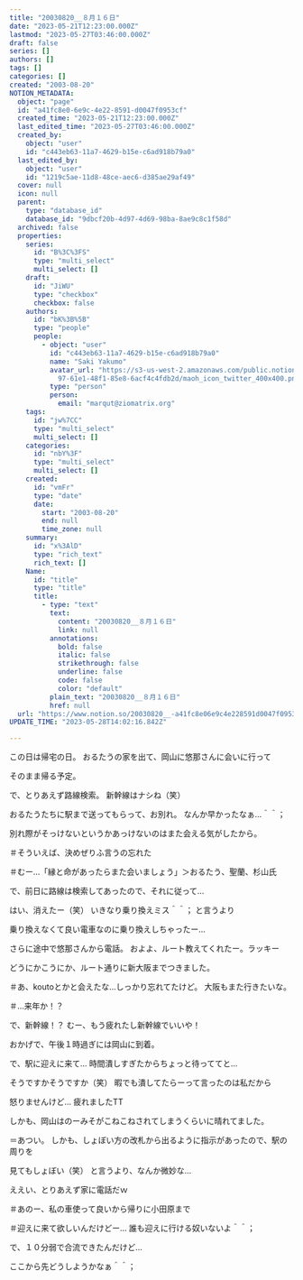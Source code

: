 ```yaml
---
title: "20030820__８月１６日"
date: "2023-05-21T12:23:00.000Z"
lastmod: "2023-05-27T03:46:00.000Z"
draft: false
series: []
authors: []
tags: []
categories: []
created: "2003-08-20"
NOTION_METADATA:
  object: "page"
  id: "a41fc8e0-6e9c-4e22-8591-d0047f0953cf"
  created_time: "2023-05-21T12:23:00.000Z"
  last_edited_time: "2023-05-27T03:46:00.000Z"
  created_by:
    object: "user"
    id: "c443eb63-11a7-4629-b15e-c6ad918b79a0"
  last_edited_by:
    object: "user"
    id: "1219c5ae-11d8-48ce-aec6-d385ae29af49"
  cover: null
  icon: null
  parent:
    type: "database_id"
    database_id: "9dbcf20b-4d97-4d69-98ba-8ae9c8c1f58d"
  archived: false
  properties:
    series:
      id: "B%3C%3FS"
      type: "multi_select"
      multi_select: []
    draft:
      id: "JiWU"
      type: "checkbox"
      checkbox: false
    authors:
      id: "bK%3B%5B"
      type: "people"
      people:
        - object: "user"
          id: "c443eb63-11a7-4629-b15e-c6ad918b79a0"
          name: "Saki Yakumo"
          avatar_url: "https://s3-us-west-2.amazonaws.com/public.notion-static.com/3ad1c4\
            97-61e1-48f1-85e8-6acf4c4fdb2d/maoh_icon_twitter_400x400.png"
          type: "person"
          person:
            email: "marqut@ziomatrix.org"
    tags:
      id: "jw%7CC"
      type: "multi_select"
      multi_select: []
    categories:
      id: "nbY%3F"
      type: "multi_select"
      multi_select: []
    created:
      id: "vmFr"
      type: "date"
      date:
        start: "2003-08-20"
        end: null
        time_zone: null
    summary:
      id: "x%3AlD"
      type: "rich_text"
      rich_text: []
    Name:
      id: "title"
      type: "title"
      title:
        - type: "text"
          text:
            content: "20030820__８月１６日"
            link: null
          annotations:
            bold: false
            italic: false
            strikethrough: false
            underline: false
            code: false
            color: "default"
          plain_text: "20030820__８月１６日"
          href: null
  url: "https://www.notion.so/20030820__-a41fc8e06e9c4e228591d0047f0953cf"
UPDATE_TIME: "2023-05-28T14:02:16.842Z"

---
```

<link rel="stylesheet" href="https://cdn.jsdelivr.net/npm/katex@0.16.2/dist/katex.min.css" integrity="sha384-bYdxxUwYipFNohQlHt0bjN/LCpueqWz13HufFEV1SUatKs1cm4L6fFgCi1jT643X" crossorigin="anonymous">


この日は帰宅の日。 おるたうの家を出て、岡山に悠那さんに会いに行って


そのまま帰る予定。


で、とりあえず路線検索。 新幹線はナシね（笑）


おるたうたちに駅まで送ってもらって、お別れ。 なんか早かったなぁ…＾＾；


別れ際がそっけないというかあっけないのはまた会える気がしたから。


＃そういえば、決めぜりふ言うの忘れた


＃むー…「縁と命があったらまた会いましょう」＞おるたう、聖蘭、杉山氏


で、前日に路線は検索してあったので、それに従って…


はい、消えたー（笑） いきなり乗り換えミス＾＾； と言うより


乗り換えなくて良い電車なのに乗り換えしちゃったー…


さらに途中で悠那さんから電話。 およよ、ルート教えてくれたー。ラッキー


どうにかこうにか、ルート通りに新大阪までつきました。


＃あ、koutoとかと会えたな…しっかり忘れてたけど。 大阪もまた行きたいな。


＃…来年か！？


で、新幹線！？ むー、もう疲れたし新幹線でいいや！


おかげで、午後１時過ぎには岡山に到着。


で、駅に迎えに来て… 時間潰しすぎたからちょっと待っててと…


そうですかそうですか（笑） 暇でも潰してたらーって言ったのは私だから


怒りませんけど… 疲れましたTT


しかも、岡山はのーみそがこねこねされてしまうくらいに晴れてました。


＝あつい。 しかも、しょぼい方の改札から出るように指示があったので、駅の周りを


見てもしょぼい（笑） と言うより、なんか微妙な…


ええい、とりあえず家に電話だｗ


＃あのー、私の車使って良いから帰りに小田原まで


＃迎えに来て欲しいんだけどー… 誰も迎えに行ける奴いないよ＾＾；


で、１０分弱で合流できたんだけど…


ここから先どうしようかなぁ＾＾；

